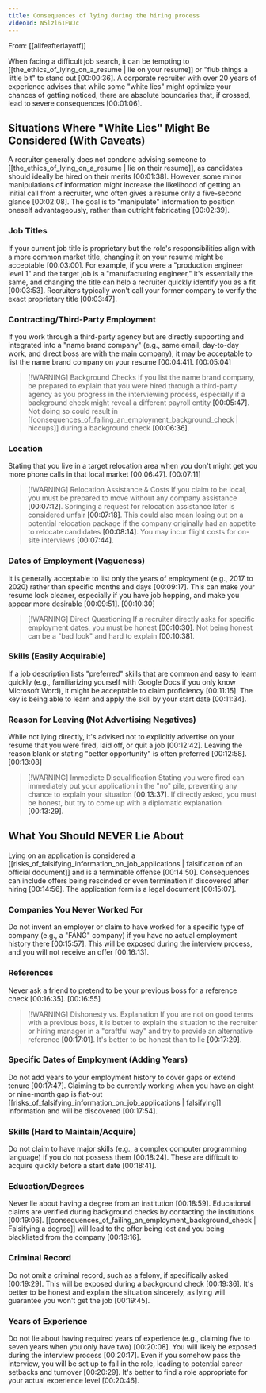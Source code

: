 ```yaml
---
title: Consequences of lying during the hiring process
videoId: N5lzl61FWJc
---
```


From: [[alifeafterlayoff]] <br/> 

When facing a difficult job search, it can be tempting to [[the_ethics_of_lying_on_a_resume | lie on your resume]] or "flub things a little bit" to stand out <a class="yt-timestamp" data-t="00:00:36">[00:00:36]</a>. A corporate recruiter with over 20 years of experience advises that while some "white lies" might optimize your chances of getting noticed, there are absolute boundaries that, if crossed, lead to severe consequences <a class="yt-timestamp" data-t="00:01:06">[00:01:06]</a>.

## Situations Where "White Lies" Might Be Considered (With Caveats)

A recruiter generally does not condone advising someone to [[the_ethics_of_lying_on_a_resume | lie on their resume]], as candidates should ideally be hired on their merits <a class="yt-timestamp" data-t="00:01:38">[00:01:38]</a>. However, some minor manipulations of information might increase the likelihood of getting an initial call from a recruiter, who often gives a resume only a five-second glance <a class="yt-timestamp" data-t="00:02:08">[00:02:08]</a>. The goal is to "manipulate" information to position oneself advantageously, rather than outright fabricating <a class="yt-timestamp" data-t="00:02:39">[00:02:39]</a>.

### Job Titles
If your current job title is proprietary but the role's responsibilities align with a more common market title, changing it on your resume might be acceptable <a class="yt-timestamp" data-t="00:03:00">[00:03:00]</a>. For example, if you were a "production engineer level 1" and the target job is a "manufacturing engineer," it's essentially the same, and changing the title can help a recruiter quickly identify you as a fit <a class="yt-timestamp" data-t="00:03:53">[00:03:53]</a>. Recruiters typically won't call your former company to verify the exact proprietary title <a class="yt-timestamp" data-t="00:03:47">[00:03:47]</a>.

### Contracting/Third-Party Employment
If you work through a third-party agency but are directly supporting and integrated into a "name brand company" (e.g., same email, day-to-day work, and direct boss are with the main company), it may be acceptable to list the name brand company on your resume <a class="yt-timestamp" data-t="00:04:41">[00:04:41]</a>.
<a class="yt-timestamp" data-t="00:05:04">[00:05:04]</a>
> [!WARNING] Background Checks
> If you list the name brand company, be prepared to explain that you were hired through a third-party agency as you progress in the interviewing process, especially if a background check might reveal a different payroll entity <a class="yt-timestamp" data-t="00:05:47">[00:05:47]</a>. Not doing so could result in [[consequences_of_failing_an_employment_background_check | hiccups]] during a background check <a class="yt-timestamp" data-t="00:06:36">[00:06:36]</a>.

### Location
Stating that you live in a target relocation area when you don't might get you more phone calls in that local market <a class="yt-timestamp" data-t="00:06:47">[00:06:47]</a>.
<a class="yt-timestamp" data-t="00:07:11">[00:07:11]</a>
> [!WARNING] Relocation Assistance & Costs
> If you claim to be local, you must be prepared to move without any company assistance <a class="yt-timestamp" data-t="00:07:12">[00:07:12]</a>. Springing a request for relocation assistance later is considered unfair <a class="yt-timestamp" data-t="00:07:18">[00:07:18]</a>. This could also mean losing out on a potential relocation package if the company originally had an appetite to relocate candidates <a class="yt-timestamp" data-t="00:08:14">[00:08:14]</a>. You may incur flight costs for on-site interviews <a class="yt-timestamp" data-t="00:07:44">[00:07:44]</a>.

### Dates of Employment (Vagueness)
It is generally acceptable to list only the years of employment (e.g., 2017 to 2020) rather than specific months and days <a class="yt-timestamp" data-t="00:09:17">[00:09:17]</a>. This can make your resume look cleaner, especially if you have job hopping, and make you appear more desirable <a class="yt-timestamp" data-t="00:09:51">[00:09:51]</a>.
<a class="yt-timestamp" data-t="00:10:30">[00:10:30]</a>
> [!WARNING] Direct Questioning
> If a recruiter directly asks for specific employment dates, you must be honest <a class="yt-timestamp" data-t="00:10:30">[00:10:30]</a>. Not being honest can be a "bad look" and hard to explain <a class="yt-timestamp" data-t="00:10:38">[00:10:38]</a>.

### Skills (Easily Acquirable)
If a job description lists "preferred" skills that are common and easy to learn quickly (e.g., familiarizing yourself with Google Docs if you only know Microsoft Word), it might be acceptable to claim proficiency <a class="yt-timestamp" data-t="00:11:15">[00:11:15]</a>. The key is being able to learn and apply the skill by your start date <a class="yt-timestamp" data-t="00:11:34">[00:11:34]</a>.

### Reason for Leaving (Not Advertising Negatives)
While not lying directly, it's advised not to explicitly advertise on your resume that you were fired, laid off, or quit a job <a class="yt-timestamp" data-t="00:12:42">[00:12:42]</a>. Leaving the reason blank or stating "better opportunity" is often preferred <a class="yt-timestamp" data-t="00:12:58">[00:12:58]</a>.
<a class="yt-timestamp" data-t="00:13:08">[00:13:08]</a>
> [!WARNING] Immediate Disqualification
> Stating you were fired can immediately put your application in the "no" pile, preventing any chance to explain your situation <a class="yt-timestamp" data-t="00:13:37">[00:13:37]</a>. If directly asked, you must be honest, but try to come up with a diplomatic explanation <a class="yt-timestamp" data-t="00:13:29">[00:13:29]</a>.

## What You Should NEVER Lie About

Lying on an application is considered a [[risks_of_falsifying_information_on_job_applications | falsification of an official document]] and is a terminable offense <a class="yt-timestamp" data-t="00:14:50">[00:14:50]</a>. Consequences can include offers being rescinded or even termination if discovered after hiring <a class="yt-timestamp" data-t="00:14:56">[00:14:56]</a>. The application form is a legal document <a class="yt-timestamp" data-t="00:15:07">[00:15:07]</a>.

### Companies You Never Worked For
Do not invent an employer or claim to have worked for a specific type of company (e.g., a "FANG" company) if you have no actual employment history there <a class="yt-timestamp" data-t="00:15:57">[00:15:57]</a>. This will be exposed during the interview process, and you will not receive an offer <a class="yt-timestamp" data-t="00:16:13">[00:16:13]</a>.

### References
Never ask a friend to pretend to be your previous boss for a reference check <a class="yt-timestamp" data-t="00:16:35">[00:16:35]</a>.
<a class="yt-timestamp" data-t="00:16:55">[00:16:55]</a>
> [!WARNING] Dishonesty vs. Explanation
> If you are not on good terms with a previous boss, it is better to explain the situation to the recruiter or hiring manager in a "craftful way" and try to provide an alternative reference <a class="yt-timestamp" data-t="00:17:01">[00:17:01]</a>. It's better to be honest than to lie <a class="yt-timestamp" data-t="00:17:29">[00:17:29]</a>.

### Specific Dates of Employment (Adding Years)
Do not add years to your employment history to cover gaps or extend tenure <a class="yt-timestamp" data-t="00:17:47">[00:17:47]</a>. Claiming to be currently working when you have an eight or nine-month gap is flat-out [[risks_of_falsifying_information_on_job_applications | falsifying]] information and will be discovered <a class="yt-timestamp" data-t="00:17:54">[00:17:54]</a>.

### Skills (Hard to Maintain/Acquire)
Do not claim to have major skills (e.g., a complex computer programming language) if you do not possess them <a class="yt-timestamp" data-t="00:18:24">[00:18:24]</a>. These are difficult to acquire quickly before a start date <a class="yt-timestamp" data-t="00:18:41">[00:18:41]</a>.

### Education/Degrees
Never lie about having a degree from an institution <a class="yt-timestamp" data-t="00:18:59">[00:18:59]</a>. Educational claims are verified during background checks by contacting the institutions <a class="yt-timestamp" data-t="00:19:06">[00:19:06]</a>. [[consequences_of_failing_an_employment_background_check | Falsifying a degree]] will lead to the offer being lost and you being blacklisted from the company <a class="yt-timestamp" data-t="00:19:16">[00:19:16]</a>.

### Criminal Record
Do not omit a criminal record, such as a felony, if specifically asked <a class="yt-timestamp" data-t="00:19:29">[00:19:29]</a>. This will be exposed during a background check <a class="yt-timestamp" data-t="00:19:36">[00:19:36]</a>. It's better to be honest and explain the situation sincerely, as lying will guarantee you won't get the job <a class="yt-timestamp" data-t="00:19:45">[00:19:45]</a>.

### Years of Experience
Do not lie about having required years of experience (e.g., claiming five to seven years when you only have two) <a class="yt-timestamp" data-t="00:20:08">[00:20:08]</a>. You will likely be exposed during the interview process <a class="yt-timestamp" data-t="00:20:17">[00:20:17]</a>. Even if you somehow pass the interview, you will be set up to fail in the role, leading to potential career setbacks and turnover <a class="yt-timestamp" data-t="00:20:29">[00:20:29]</a>. It's better to find a role appropriate for your actual experience level <a class="yt-timestamp" data-t="00:20:46">[00:20:46]</a>.